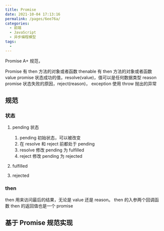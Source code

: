 ```yaml
---
title: Promise
date: 2021-10-04 17:13:16
permalink: /pages/6ee76a/
categories:
  - 前端
  - JavaScript
  - 异步编程模型
tags:
  -
---
```


Promise A+ 规范，

Promise 有 then 方法的对象或者函数
thenable 有 then 方法的对象或者函数
value promise 状态成功的值，resolve(value)，值可以是任何数据类型
reason promise 状态失败的原因，reject(reason)，
exception 使用 throw 抛出的异常

## 规范

### 状态

1. pending 状态

   1. pending 初始状态，可以被改变
   2. 在 resolve 和 reject 前都处于 pending
   3. resolve 修改 pending 为 fulfilled
   4. reject 修改 pending 为 rejected

2. fulfilled
3. rejected

### then

then 用来访问最后的结果，无论是 value 还是 reason。
then 的入参两个回调函数
then 的返回值也是一个 promise

## 基于 Promise 规范实现

```js
```
